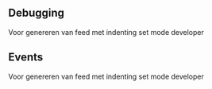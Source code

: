 ## Debugging

Voor genereren van feed met indenting set mode developer

## Events

Voor genereren van feed met indenting set mode developer